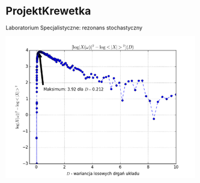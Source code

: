 # ProjektKrewetka
Laboratorium Specjalistyczne: rezonans stochastyczny

![ostateczny_wykres.png](ostateczny_wykres.png)
